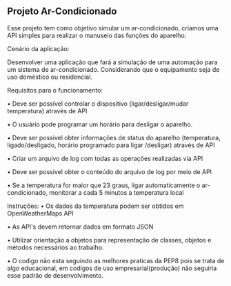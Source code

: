 ## Projeto Ar-Condicionado

Esse projeto tem como objetivo simular um ar-condicionado, criamos uma API simples para realizar o manuseio das funções do aparelho.

Cenário da aplicação:

Desenvolver uma aplicação que fará a simulação de uma automação para um sistema de ar-condicionado. 
Considerando que o equipamento seja de uso doméstico ou residencial.

Requisitos para o funcionamento:

• Deve ser possível controlar o dispositivo (ligar/desligar/mudar temperatura) através de API

• O usuário pode programar um horário para desligar o aparelho.

• Deve ser possível obter informações de status do aparelho (temperatura, ligado/desligado, horário programado para ligar /desligar) através de API

• Criar um arquivo de log com todas as operações realizadas via API

• Deve ser possível obter o conteúdo do arquivo de log por meio de API

• Se a temperatura for maior que 23 graus, ligar automaticamente o ar-condicionado, monitorar a cada 5 minutos a temperatura local

Instruções:
• Os dados da temperatura podem ser obtidos em OpenWeatherMaps API

• As API's devem retornar dados em formato JSON

• Utilizar orientação a objetos para representação de classes, objetos e métodos necessários ao trabalho.


• O codigo não esta seguindo as melhores praticas da PEP8 pois se trata de algo educacional, em codigos de uso empresarial(produção) não seguiria esse padrão de desenvolvimento.
